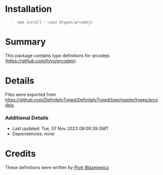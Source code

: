 # Installation
> `npm install --save @types/qrcodejs`

# Summary
This package contains type definitions for qrcodejs (https://github.com/llyys/qrcodejs).

# Details
Files were exported from https://github.com/DefinitelyTyped/DefinitelyTyped/tree/master/types/qrcodejs.

### Additional Details
 * Last updated: Tue, 07 Nov 2023 09:09:39 GMT
 * Dependencies: none

# Credits
These definitions were written by [Piotr Błażejewicz](https://github.com/peterblazejewicz).
